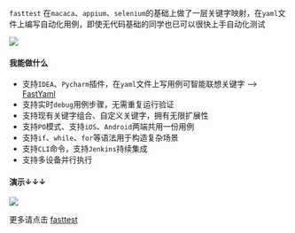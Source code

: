 `fasttest` 在`macaca`、`appium`、`selenium`的基础上做了一层关键字映射，在`yaml`文件上编写自动化用例，即使无代码基础的同学也已可以很快上手自动化测试

![](https://img.shields.io/badge/python-3.7-green) 

#### 我能做什么
- 支持`IDEA`、`Pycharm`插件，在`yaml`文件上写用例可智能联想关键字 --> [FastYaml](https://plugins.jetbrains.com/plugin/16600-fastyaml/reviews)
- 支持实时`debug`用例步骤，无需重复运行验证
- 支持现有关键字组合、自定义关键字，拥有无限扩展性
- 支持`PO`模式、支持`iOS`、`Android`两端共用一份用例
- 支持`if`、`while`、`for`等语法用于构造复杂场景
- 支持`CLI`命令，支持`Jenkins`持续集成
- 支持多设备并行执行

#### 演示↓↓↓
![](https://github.com/Jodeee/fasttest/blob/master/demo.gif)

更多请点击 [fasttest](https://www.yuque.com/jodeee/vt6gkg/oue9xb)
